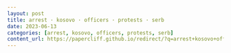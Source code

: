 ```yaml
---
layout: post
title: arrest · kosovo · officers · protests · serb
date: 2023-06-13
categories: [arrest, kosovo, officers, protests, serb]
content_url: https://papercliff.github.io/redirect/?q=arrest+kosovo+officers+protests+serb&tbs=cdr:1,cd_min:6/12/2023,cd_max:6/14/2023
---
```

